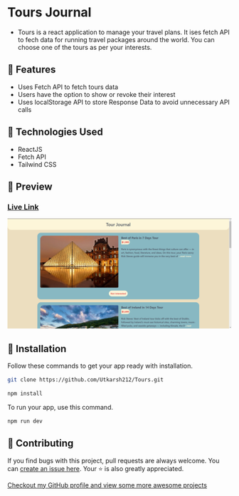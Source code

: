 # Tours Journal
- Tours is a react application to manage your travel plans. It ises fetch API to fech data for running travel packages around the world. You can choose one of the tours as per your interests.

## 🚀 Features

- Uses Fetch API to fetch tours data
- Users have the option to show or revoke their interest
- Uses localStorage API to store Response Data to avoid unnecessary API calls

## 🧰 Technologies Used

- ReactJS
- Fetch API
- Tailwind CSS

## 👀 Preview

### [Live Link](https://tours-ct.netlify.app/)

![Preview](/public/preview-image.png)

## 🧰 Installation

Follow these commands to get your app ready with installation.

```bash
git clone https://github.com/Utkarsh212/Tours.git
```

```bash
npm install
```

To run your app, use this command.

```bash
npm run dev
```

## 🎇 Contributing

If you find bugs with this project, pull requests are always welcome. You can [create an issue here](https://github.com/Utkarsh212/Tours/issues/new).
Your :star: is also greatly appreciated.

[Checkout my GitHub profile and view some more awesome projects](https://github.com/Utkarsh212)
